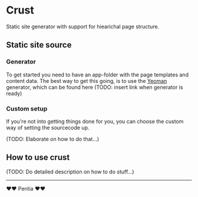 # Crust

Static site generator with support for hiearichal page structure.

## Static site source

### Generator

To get started you need to have an app-folder with the page templates and content data. The best way to get this going, is to use the [Yeoman](http://yeoman.io) generator, which can be found here (TODO: insert link when generator is ready)

### Custom setup

If you're not into getting things done for you, you can choose the custom way of setting the sourcecode up.

(TODO: Elaborate on how to do that...)

## How to use crust

(TODO: Do detailed description on how to do stuff...)

---
❤♥ Pentia ♥❤